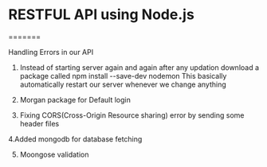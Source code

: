 # RESTFUL API using Node.js



=======

Handling Errors in our API
1. Instead of starting server again and again after any updation download a package called npm install --save-dev nodemon
   This basically automatically restart our server whenever we change anything

2. Morgan package for Default login 

3. Fixing CORS(Cross-Origin Resource sharing) error by sending some header files

4.Added mongodb for database fetching

5. Moongose validation
